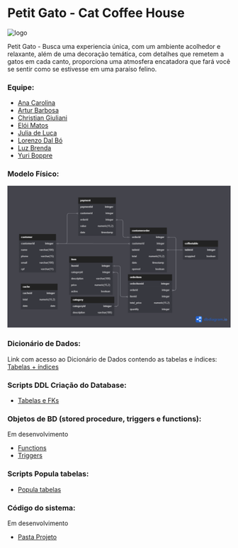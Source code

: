 # Petit Gato - Cat Coffee House

![logo](https://github.com/YuriBoppre/project_coffee/assets/79061705/7dd72fb1-7c9f-40d8-add0-ef24fc941cc6)

Petit Gato - Busca uma experiencia única, com um ambiente acolhedor e relaxante, além de uma decoração temática, com detalhes que remetem a gatos em cada canto, proporciona uma atmosfera encatadora que fará você se sentir como se estivesse em uma paraíso felino.

### Equipe:

- [Ana Carolina](https://github.com/anacarolina1002)
- [Artur Barbosa](https://github.com/ArturBarbos4)
- [Christian Giuliani](https://github.com/Xiristian)
- [Elói Matos](https://github.com/EloiMatos)
- [Julia de Luca](https://github.com/judwluca)
- [Lorenzo Dal Bó](https://github.com/LorenzoDalBo)
- [Luz Brenda](https://github.com/luzbrendaoliv)
- [Yuri Boppre](https://github.com/YuriBoppre)


### Modelo Físico:

<a href="https://dbdiagram.io/d/648b307d722eb7749408cc6d">
<img src="./public/PowerCoffe Database Phys.Model.png">
</a>

### Dicionário de Dados:

Link com acesso ao Dicionário de Dados contendo as tabelas e índices:
[Tabelas + índices](https://docs.google.com/spreadsheets/d/1NxeMTS-DHHsy4z9dzWAf5quqe0PleWZoKah7rbZ_p4Y/edit?usp=sharing)


### Scripts DDL Criação do Database:

- [Tabelas e FKs](/Scripts/Tables%20and%20FKs.sql)

### Objetos de BD (stored procedure, triggers e functions):

Em desenvolvimento

- [Functions](/Scripts/Functions.sql)
- [Triggers](/Scripts/Triggers.sql)

### Scripts Popula tabelas:

- [Popula tabelas](/Scripts/Popula%20tabelas.sql)

### Código do sistema:

Em desenvolvimento
- [Pasta Projeto](/app)
